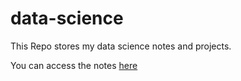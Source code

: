# data-science
This Repo stores my data science notes and projects.

You can access the notes [here](https://a-s620.github.io/data-science)
